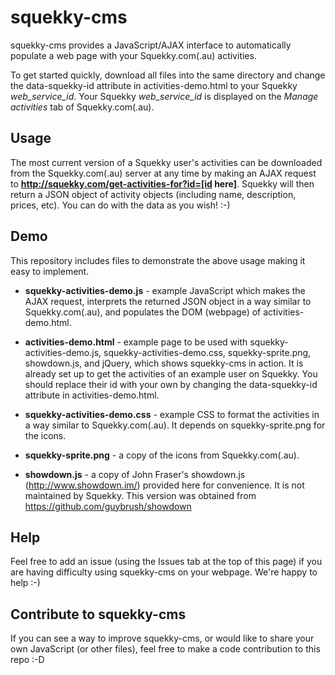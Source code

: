 squekky-cms
===========

squekky-cms provides a JavaScript/AJAX interface to automatically populate a web page with your Squekky.com(.au) activities. 

To get started quickly, download all files into the same directory and change the data-squekky-id attribute in activities-demo.html to your Squekky _web_service_id_. Your Squekky _web_service_id_ is displayed on the _Manage activities_ tab of Squekky.com(.au).

## Usage ##
The most current version of a Squekky user's activities can be downloaded from the Squekky.com(.au) server at any time by making an AJAX request to __http://squekky.com/get-activities-for?id=[id here]__. Squekky will then return a JSON object of activity objects (including name, description, prices, etc). You can do with the data as you wish! :-)



## Demo ##
This repository includes files to demonstrate the above usage making it easy to implement. 

* __squekky-activities-demo.js__ - example JavaScript which makes the AJAX request, interprets the returned JSON object in a way similar to Squekky.com(.au), and populates the DOM (webpage) of activities-demo.html.

* __activities-demo.html__ - example page to be used with squekky-activities-demo.js, squekky-activities-demo.css, squekky-sprite.png, showdown.js, and jQuery, which shows squekky-cms in action. It is already set up to get the activities of an example user on Squekky. You should replace their id with your own by changing the data-squekky-id attribute in activities-demo.html.

* __squekky-activities-demo.css__ - example CSS to format the activities in a way similar to Squekky.com(.au). It depends on squekky-sprite.png for the icons.

* __squekky-sprite.png__ - a copy of the icons from Squekky.com(.au).

* __showdown.js__ - a copy of John Fraser's showdown.js (http://www.showdown.im/) provided here for convenience. It is not maintained by Squekky. This version was obtained from https://github.com/guybrush/showdown

## Help ##

Feel free to add an issue (using the Issues tab at the top of this page) if you are having difficulty using squekky-cms on your webpage. We're happy to help :-)

## Contribute to squekky-cms ##

If you can see a way to improve squekky-cms, or would like to share your own JavaScript (or other files), feel free to make a code contribution to this repo :-D
